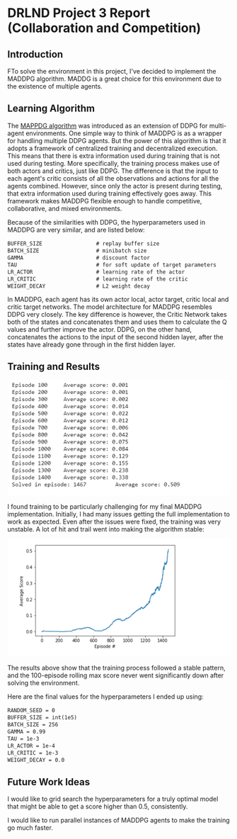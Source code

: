 # DRLND Project 3 Report (Collaboration and Competition)

## Introduction

FTo solve the environment in this project, I've decided to implement the MADDPG algorithm. MADDG is a great choice for this environment due to the existence of multiple agents.


## Learning Algorithm

The [MAPPDG algorithm](https://arxiv.org/pdf/1706.02275.pdf) was introduced as an extension of DDPG for multi-agent environments. One simple way to think of MADDPG is as a wrapper for handling multiple DDPG agents. But the power of this algorithm is that it adopts a framework of centralized training and decentralized execution. This means that there is extra information used during training that is not used during testing. More specifically, the training process makes use of both actors and critics, just like DDPG. The difference is that the input to each agent's critic consists of all the observations and actions for all the agents combined. However, since only the actor is present during testing, that extra information used during training effectively goes away. This framework makes MADDPG flexible enough to handle competitive, collaborative, and mixed environments.

Because of the similarities with DDPG, the hyperparameters used in MADDPG are very similar, and are listed below:

```
BUFFER_SIZE                 # replay buffer size
BATCH_SIZE                  # minibatch size
GAMMA                       # discount factor
TAU                         # for soft update of target parameters
LR_ACTOR                    # learning rate of the actor 
LR_CRITIC                   # learning rate of the critic
WEIGHT_DECAY                # L2 weight decay
```


In MADDPG, each agent has its own actor local, actor target, critic local and critic target networks. The model architecture for MADDPG resembles DDPG very closely. The key difference is however, the Critic Network takes both of the states and concatenates them and uses them to calculate the Q values and further improve the actor. DDPG, on the other hand, concatenates the actions to the input of the second hidden layer, after the states have already gone through in the first hidden layer.

## Training and Results

![Training Results](https://github.com/blackrosedragon2/TennisAgent/blob/master/Media/training.png)

I found training to be particularly challenging for my final MADDPG implementation. Initially, I had many issues getting the full implementation to work as expected. Even after the issues were fixed, the training was very unstable. A lot of hit and trail went into making the algorithm stable:

![MADDPG Plot of Rewards](https://github.com/blackrosedragon2/TennisAgent/blob/master/Media/plot.png)

The results above show that the training process followed a stable pattern, and the 100-episode rolling max score never went significantly down after solving the environment.

Here are the final values for the hyperparameters I ended up using:

```
RANDOM_SEED = 0
BUFFER_SIZE = int(1e5)
BATCH_SIZE = 256
GAMMA = 0.99
TAU = 1e-3
LR_ACTOR = 1e-4
LR_CRITIC = 1e-3
WEIGHT_DECAY = 0.0
```
## Future Work Ideas

I would like to grid search the hyperparameters for a truly optimal model that might be able to get a score higher than 0.5, consistently.

I would like to run parallel instances of MADDPG agents to make the training go much faster. 
